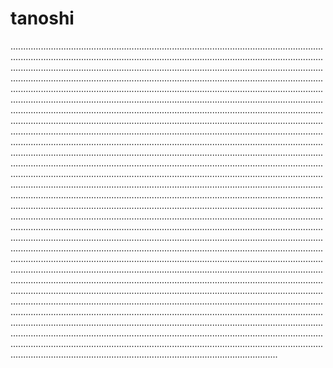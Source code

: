# tanoshi

......................................................................................................................................................................................................................................................................................................................................................................................................................................................................................................................................................................................................................................................................................................................................................................................................................................................................................................................................................................................................................................................................................................................................................................................................................................................................................................................................................................................................................................................................................................................................................................................................................................................................................................................................................................................................................................................................................................................................................................................................................................................................................................................................................................................................................................................................................................................................................................................................................................................................................................................................................................................................................................................................................................................................................................................................................................................................................................................................................................................................................................................................................................................................................................................................................................................................................................................................................................................................................................................................................................................................................................................................................................................................................................................................................................................................................................................